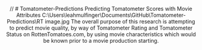 <p align="center">
    // # Tomatometer-Predictions
 Predicting Tomatometer Scores with Movie Attributes
    C:\Users\leahmulfinger\Documents\GitHub\Tomatometer-Predictions\RT image.jpg
    The overall purpose of this research is attempting to predict movie quality, by way of Tomatometer Rating and Tomatometer Status on RottenTomatoes.com, by using movie characteristics which would be known prior to a movie production starting.  